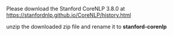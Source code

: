 Please download the Stanford CoreNLP 3.8.0 at https://stanfordnlp.github.io/CoreNLP/history.html 

unzip the downloaded zip file and rename it to **stanford-corenlp**